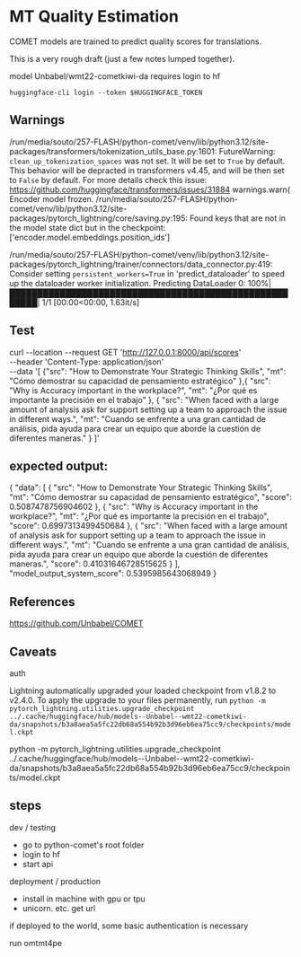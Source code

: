 # MT Quality Estimation

COMET models are trained to predict quality scores for translations. 

This is a very rough draft (just a few notes lumped together).

model Unbabel/wmt22-cometkiwi-da requires login to hf

`huggingface-cli login --token $HUGGINGFACE_TOKEN`


## Warnings

/run/media/souto/257-FLASH/python-comet/venv/lib/python3.12/site-packages/transformers/tokenization_utils_base.py:1601: FutureWarning: `clean_up_tokenization_spaces` was not set. It will be set to `True` by default. This behavior will be depracted in transformers v4.45, and will be then set to `False` by default. For more details check this issue: https://github.com/huggingface/transformers/issues/31884
  warnings.warn(
Encoder model frozen.
/run/media/souto/257-FLASH/python-comet/venv/lib/python3.12/site-packages/pytorch_lightning/core/saving.py:195: Found keys that are not in the model state dict but in the checkpoint: ['encoder.model.embeddings.position_ids']




/run/media/souto/257-FLASH/python-comet/venv/lib/python3.12/site-packages/pytorch_lightning/trainer/connectors/data_connector.py:419: Consider setting `persistent_workers=True` in 'predict_dataloader' to speed up the dataloader worker initialization.
Predicting DataLoader 0: 100%|███████████████████████████████████████████████████████| 1/1 [00:00<00:00,  1.63it/s]

## Test 

curl --location --request GET 'http://127.0.0.1:8000/api/scores' \
--header 'Content-Type: application/json' \
--data '[
    {"src": "How to Demonstrate Your Strategic Thinking Skills", "mt": "Cómo demostrar su capacidad de pensamiento estratégico" },{ "src": "Why is Accuracy important in the workplace?", "mt": "¿Por qué es importante la precisión en el trabajo" }, { "src": "When faced with a large amount of analysis ask for support setting up a team to approach the issue in different ways.", "mt": "Cuando se enfrente a una gran cantidad de análisis, pida ayuda para crear un equipo que aborde la cuestión de diferentes maneras." }
]'


## expected output: 

{
    "data": [
        {
            "src": "How to Demonstrate Your Strategic Thinking Skills",
            "mt": "Cómo demostrar su capacidad de pensamiento estratégico",
            "score": 0.5087478756904602
        },
        {
            "src": "Why is Accuracy important in the workplace?",
            "mt": "¿Por qué es importante la precisión en el trabajo",
            "score": 0.6997313499450684
        },
        {
            "src": "When faced with a large amount of analysis ask for support setting up a team to approach the issue in different ways.",
            "mt": "Cuando se enfrente a una gran cantidad de análisis, pida ayuda para crear un equipo que aborde la cuestión de diferentes maneras.",
            "score": 0.41031646728515625
        }
    ],
    "model_output_system_score": 0.5395985643068949
}
## References 

https://github.com/Unbabel/COMET


## Caveats

auth

Lightning automatically upgraded your loaded checkpoint from v1.8.2 to v2.4.0. To apply the upgrade to your files permanently, run `python -m pytorch_lightning.utilities.upgrade_checkpoint ../.cache/huggingface/hub/models--Unbabel--wmt22-cometkiwi-da/snapshots/b3a8aea5a5fc22db68a554b92b3d96eb6ea75cc9/checkpoints/model.ckpt`


python -m pytorch_lightning.utilities.upgrade_checkpoint ../.cache/huggingface/hub/models--Unbabel--wmt22-cometkiwi-da/snapshots/b3a8aea5a5fc22db68a554b92b3d96eb6ea75cc9/checkpoints/model.ckpt

## steps

dev / testing

- go to python-comet's root folder
- login to hf
- start api

deployment / production

- install in machine with gpu or tpu
- unicorn. etc. get url

if deployed to the world, some basic authentication is necessary

run omtmt4pe

